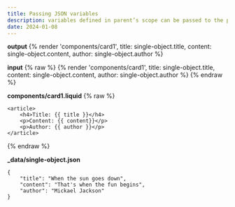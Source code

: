 ```yaml
---
title: Passing JSON variables
description: variables defined in parent’s scope can be passed to the partial template by listing them as parameters on the render tag.
date: 2024-01-08
---
```

**output**
{% render 'components/card1', title: single-object.title, content: single-object.content, author: single-object.author %}

**input**
{% raw %}
{% render 'components/card1', title: single-object.title, content: single-object.content, author: single-object.author %}
{% endraw %}

**components/card1.liquid**
{% raw %}
```
<article>
    <h4>Title: {{ title }}</h4>
    <p>Content: {{ content}}</p>
    <p>Author: {{ author }}</p>
</article>
```
{% endraw %}

**_data/single-object.json**
```
{
    "title": "When the sun goes down",
    "content": "That's when the fun begins",
    "author": "Mickael Jackson"
}
```